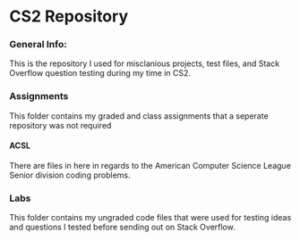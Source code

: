# CS2 Repository

### General Info:

This is the repository I used for misclanious projects, test files, and Stack Overflow question testing during my time in CS2.

### Assignments

This folder contains my graded and class assignments that a seperate repository was not required

#### ACSL

There are files in here in regards to the American Computer Science League Senior division coding problems.

### Labs

This folder contains my ungraded code files that were used for testing ideas and questions I tested before sending out on Stack Overflow.
